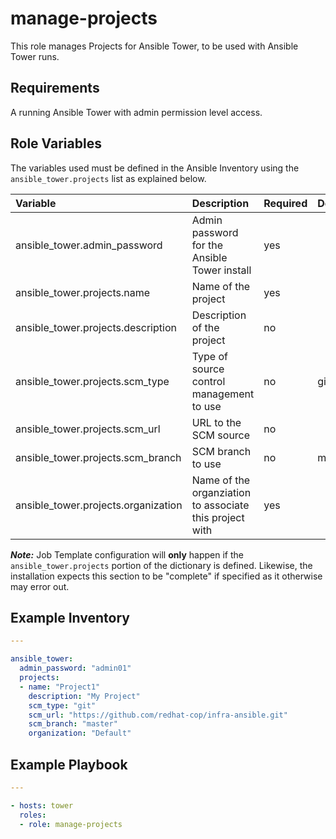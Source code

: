 manage-projects
===============

This role manages Projects for Ansible Tower, to be used with Ansible Tower runs.

## Requirements

A running Ansible Tower with admin permission level access.


## Role Variables

The variables used must be defined in the Ansible Inventory using the `ansible_tower.projects` list as explained below.


| Variable | Description | Required | Defaults |
|:---------|:------------|:---------|:---------|
|ansible_tower.admin_password|Admin password for the Ansible Tower install|yes||
|ansible_tower.projects.name|Name of the project|yes||
|ansible_tower.projects.description|Description of the project|no||
|ansible_tower.projects.scm_type|Type of source control management to use|no|git|
|ansible_tower.projects.scm_url|URL to the SCM source|no||
|ansible_tower.projects.scm_branch|SCM branch to use|no|master|
|ansible_tower.projects.organization|Name of the organziation to associate this project with|yes||

**_Note:_** Job Template configuration will **only** happen if the `ansible_tower.projects` portion of the dictionary is defined. Likewise, the installation expects this section to be "complete" if specified as it otherwise may error out.


## Example Inventory

```yaml
---

ansible_tower:
  admin_password: "admin01"
  projects:
  - name: "Project1"
    description: "My Project"
    scm_type: "git"
    scm_url: "https://github.com/redhat-cop/infra-ansible.git"
    scm_branch: "master"
    organization: "Default"
```

## Example Playbook

```yaml
---

- hosts: tower
  roles:
  - role: manage-projects
```

